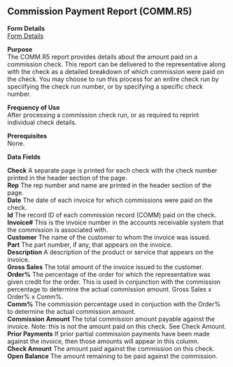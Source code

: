 ##  Commission Payment Report (COMM.R5)

<PageHeader />

**Form Details**  
[ Form Details ](COMM-R5-1/README.md)   

**Purpose**  
The COMM.R5 report provides details about the amount paid on a commission
check. This report can be delivered to the representative along with the check
as a detailed breakdown of which commission were paid on the check. You may
choose to run this process for an entire check run by speciifying the check
run number, or by specifying a specific check number.

**Frequency of Use**  
After processing a commission check run, or as required to reprint individual
check details.

**Prerequisites**  
None.

**Data Fields**

**Check** A separate page is printed for each check with the check number
printed in the header section of the page.  
**Rep** The rep number and name are printed in the header section of the page.  
**Date** The date of each invoice for which commissions were paid on the
check.  
**Id** The record ID of each commission record (COMM) paid on the check.  
**Invoice#** This is the invoice number in the accounts receivable system that
the commission is associated with.  
**Customer** The name of the customer to whom the invoice was issued.  
**Part** The part number, if any, that appears on the invoice.  
**Description** A description of the product or service that appears on the
invoice.  
**Gross Sales** The total amount of the invoice issued to the customer.  
**Order%** The percentage of the order for which the representative was given
credit for the order. This is used in conjunction with the commission
percentage to determine the actual commission amount. Gross Sales x Order% x
Comm%.  
**Comm%** The commission percentage used in conjuction with the Order% to
determine the actual commission amount.  
**Commission Amount** The total commission amount payable against the invoice.
Note: this is not the amount paid on this check. See Check Amount.  
**Prior Payments** If prior partial commission payments have been made against
the invoice, then those amounts will appear in this column.  
**Check Amount** The amount paid against the commission on this check.  
**Open Balance** The amount remaining to be paid against the commission.  
  
<badge text= "Version 8.10.57" vertical="middle" />

<PageFooter />